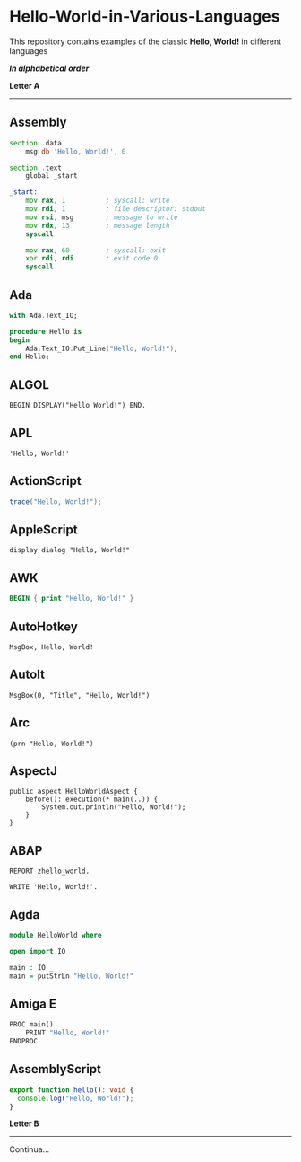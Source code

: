 # Hello-World-in-Various-Languages

This repository contains examples of the classic **Hello, World!** in different languages

***In alphabetical order***

**Letter A**

---

## Assembly
```asm
section .data
    msg db 'Hello, World!', 0

section .text
    global _start

_start:
    mov rax, 1          ; syscall: write
    mov rdi, 1          ; file descriptor: stdout
    mov rsi, msg        ; message to write
    mov rdx, 13         ; message length
    syscall

    mov rax, 60         ; syscall: exit
    xor rdi, rdi        ; exit code 0
    syscall
```

## Ada

```adb
with Ada.Text_IO;

procedure Hello is
begin
    Ada.Text_IO.Put_Line("Hello, World!");
end Hello;
```

## ALGOL

```alg
BEGIN DISPLAY("Hello World!") END.
```

## APL

```apl
'Hello, World!'
```

## ActionScript

```as
trace("Hello, World!");
```

## AppleScript

```applescript
display dialog "Hello, World!"
```

## AWK

```awk
BEGIN { print "Hello, World!" }
```

## AutoHotkey

```ahk
MsgBox, Hello, World!
```

## AutoIt

```au3
MsgBox(0, "Title", "Hello, World!")
```

## Arc

```arc
(prn "Hello, World!") 
```

## AspectJ

```aj
public aspect HelloWorldAspect {
    before(): execution(* main(..)) {
        System.out.println("Hello, World!");
    }
}
```

## ABAP 

```abap
REPORT zhello_world.

WRITE 'Hello, World!'.
```

## Agda 

```agda
module HelloWorld where

open import IO

main : IO _
main = putStrLn "Hello, World!"
```

## Amiga E

```e
PROC main()
    PRINT "Hello, World!"
ENDPROC
```

## AssemblyScript

```typescript
export function hello(): void {
  console.log("Hello, World!");
}
```

**Letter B**

---
Continua...
